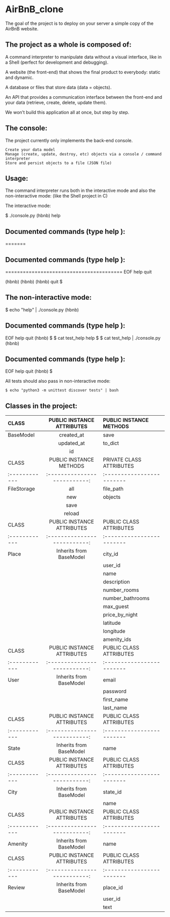 
# AirBnB_clone

The goal of the project is to deploy on your server a simple copy of the AirBnB website.

## The project as a whole is composed of:

A command interpreter to manipulate data without a visual interface, like in a Shell (perfect for development and debugging).

A website (the front-end) that shows the final product to everybody: static and dynamic.

A database or files that store data (data = objects).

An API that provides a communication interface between the front-end and your data (retrieve, create, delete, update them).
 
We won’t build this application all at once, but step by step.

## The console:

The project currently only implements the back-end console.

    Create your data model
    Manage (create, update, destroy, etc) objects via a console / command interpreter
    Store and persist objects to a file (JSON file)

## Usage:

The command interpreter runs both in the interactive mode  and also  the non-interactive mode: (like the Shell project in C)

The interactive mode:

$ ./console.py
(hbnb) help

## Documented commands (type help <topic>):
=======
## Documented commands (type help <topic>):

========================================
EOF  help  quit

(hbnb) 
(hbnb) 
(hbnb) quit
$

## The non-interactive mode:

$ echo "help" | ./console.py
(hbnb)

## Documented commands (type help <topic>):

EOF  help  quit
(hbnb) 
$
$ cat test_help
help
$
$ cat test_help | ./console.py
(hbnb)

## Documented commands (type help <topic>):

EOF  help  quit
(hbnb) 
$

All tests should also pass in non-interactive mode: 

    $ echo "python3 -m unittest discover tests" | bash

## Classes in the project:


|  CLASS | PUBLIC INSTANCE ATTRIBUTES | PUBLIC INSTANCE METHODS |
| :------------ |:--------------------------:|:------------------------|
| BaseModel     | created_at  |  save      |
|               | updated_at  |  to_dict   |
|               | id          |            |
|  CLASS | PUBLIC INSTANCE METHODS | PRIVATE CLASS ATTRIBUTES |
| :------------ |:--------------------------:|:------------------------|
| FileStorage   | all|  file_path      |
|               | new                  |  objects   |
|               | save                 |        |
|               |reload                |        |
| CLASS | PUBLIC INSTANCE ATTRIBUTES| PUBLIC CLASS ATTRIBUTES |
| :------------ |:--------------------------:|:------------------------|
| Place     | Inherits from BaseModel|  city_id      |
|               |                        |  user_id   |
|               |                        |name|
|               |                        |description|
|               |                        |number_rooms|
|               |                        |number_bathrooms|
|               |                        |max_guest|
|               |                        |price_by_night|
|               |                        |latitude|
|               |                        |longitude|
|               |                        |amenity_ids|
| CLASS  | PUBLIC INSTANCE ATTRIBUTES | PUBLIC CLASS ATTRIBUTES |
| :------------ |:--------------------------:|:------------------------|
| User      | Inherits from BaseModel|  email      |
|               |                        |  password   |
|               |                        |first_name|
|               |                        |last_name|
| CLASS  | PUBLIC INSTANCE ATTRIBUTES | PUBLIC CLASS ATTRIBUTES |
| :------------ |:--------------------------:|:------------------------|
| State     | Inherits from BaseModel|  name      |
| CLASS  | PUBLIC INSTANCE ATTRIBUTES | PUBLIC CLASS ATTRIBUTES |
| :------------ |:--------------------------:|:------------------------|
| City      | Inherits from BaseModel|  state_id      |
|               |                        |  name   |
| CLASS | PUBLIC INSTANCE ATTRIBUTES | PUBLIC CLASS ATTRIBUTES |
| :------------ |:--------------------------:|:------------------------|
| Amenity       | Inherits from BaseModel    |  name	      |
| CLASS | PUBLIC INSTANCE ATTRIBUTES | PUBLIC CLASS ATTRIBUTES |
| :------------ |:--------------------------:|:------------------------|
| Review        | Inherits from BaseModel|  place_id      |
|               |                        |  user_id   |
|               |                        |text|
